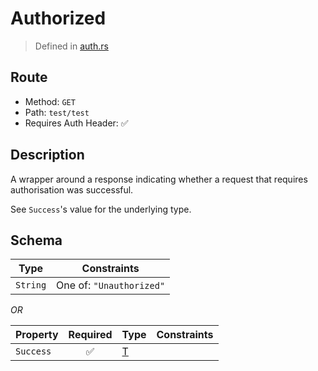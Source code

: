 # Authorized
> Defined in [auth.rs](../../../interface/src/interface/auth.rs)

## Route
- Method: `GET`
- Path: `test/test`
- Requires Auth Header: ✅

## Description
A wrapper around a response indicating whether a request that requires authorisation was
successful.

See `Success`'s value for the underlying type.

## Schema

| Type | Constraints |
| --- | --- |
| `String` | One of: `"Unauthorized"` |

*OR*

| Property | Required | Type | Constraints |
| --- | :---: | --- | --- |
| `Success` | ✅ | [T](.././T.md) |     | 


